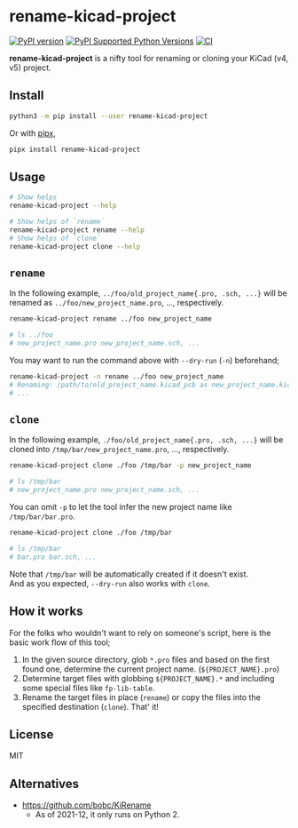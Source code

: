 # rename-kicad-project
[![PyPI version](https://badge.fury.io/py/rename-kicad-project.svg)](https://badge.fury.io/py/rename-kicad-project)
[![PyPI Supported Python Versions](https://img.shields.io/pypi/pyversions/rename-kicad-project.svg)](https://pypi.python.org/pypi/rename-kicad-project/)
[![CI](https://github.com/likeablob/rename-kicad-project/actions/workflows/ci.yml/badge.svg)](https://github.com/likeablob/rename-kicad-project/actions/workflows/ci.yml)

**rename-kicad-project** is a nifty tool for renaming or cloning your KiCad (v4, v5) project.

## Install
```sh
python3 -m pip install --user rename-kicad-project
```
Or with [pipx](https://github.com/pypa/pipx),
```sh
pipx install rename-kicad-project
```

## Usage
```sh
# Show helps
rename-kicad-project --help

# Show helps of `rename`
rename-kicad-project rename --help
# Show helps of `clone`
rename-kicad-project clone --help
```

## `rename`
In the following example, `../foo/old_project_name{.pro, .sch, ...}` will be renamed as `../foo/new_project_name.pro`, ..., respectively.
```sh
rename-kicad-project rename ../foo new_project_name

# ls ../foo
# new_project_name.pro new_project_name.sch, ...
```
You may want to run the command above with `--dry-run` (`-n`) beforehand;
```sh
rename-kicad-project -n rename ../foo new_project_name
# Renaming: /path/to/old_project_name.kicad_pcb as new_project_name.kicad_pcb
# ...
```

## `clone`
In the following example, `./foo/old_project_name{.pro, .sch, ...}` will be cloned into `/tmp/bar/new_project_name.pro`, ..., respectively.
```sh
rename-kicad-project clone ./foo /tmp/bar -p new_project_name

# ls /tmp/bar
# new_project_name.pro new_project_name.sch, ...
```
You can omit `-p` to let the tool infer the new project name like `/tmp/bar/bar.pro`.
```sh
rename-kicad-project clone ./foo /tmp/bar

# ls /tmp/bar
# bar.pro bar.sch, ...
```
Note that `/tmp/bar` will be automatically created if it doesn't exist.  
And as you expected, `--dry-run` also works with `clone`.

## How it works
For the folks who wouldn't want to rely on someone's script, here is the basic work flow of this tool;
1. In the given source directory, glob `*.pro` files and based on the first found one, determine the current project name. (`${PROJECT_NAME}.pro`)
2. Determine target files with globbing `${PROJECT_NAME}.*` and including some special files like `fp-lib-table`.
3. Rename the target files in place (`rename`) or copy the files into the specified destination (`clone`). That' it!

## License
MIT

## Alternatives
- https://github.com/bobc/KiRename
  - As of 2021-12, it only runs on Python 2.
